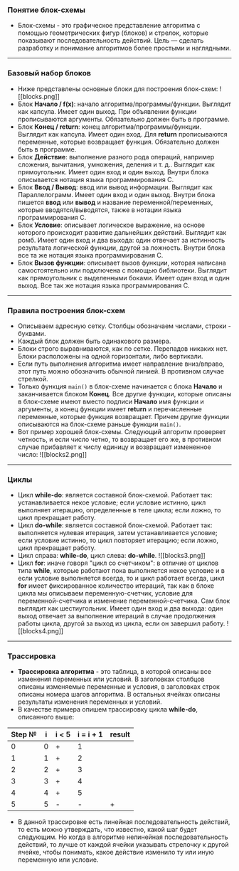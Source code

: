 ### **Понятие блок-схемы**
- Блок-схемы - это графическое представление алгоритма с помощью геометрических фигур (блоков) и стрелок, которые показывают последовательность действий. Цель — сделать разработку и понимание алгоритмов более простыми и наглядными.
****
### **Базовый набор блоков**
- Ниже представлены основные блоки для построения блок-схем:
![[blocks.png]]
- Блок **Начало / f(x)**: начало алгоритма/программы/функции. Выглядит как капсула. Имеет один выход. При объявлении функции прописываются аргументы. Обязательно должен быть в программе.
- Блок **Конец / return**: конец алгоритма/программы/функции. Выглядит как капсула. Имеет один вход. Для **return** прописываются переменные, которые возвращает функция. Обязательно должен быть в программе.
- Блок **Действие**: выполнение разного рода операций, например сложения, вычитания, умножения, деления и т. д.. Выглядит как прямоугольник. Имеет один вход и один выход. Внутри блока описывается нотация языка программирования С. 
- Блок **Ввод / Вывод**: ввод или вывод информации. Выглядит как Параллелограмм. Имеет один вход и один выход. Внутри блока пишется **ввод** или **вывод** и название переменной/переменных, которые вводятся/выводятся, также в нотации языка программирования С.
- Блок **Условие**: описывает логическое выражение, на основе которого происходит развитие дальнейших действий. Выглядит как ромб. Имеет один вход и два выхода: один отвечает за истинность результата логической функции, другой за ложность. Внутри блока все та же нотация языка программирования С. 
- Блок **Вызов функции**: описывает вызов функции, которая написана самостоятельно или подключена с помощью библиотеки. Выглядит как прямоугольник с выделенными боками. Имеет один вход и один выход. Все так же нотация языка программирования С. 
****
### **Правила построения блок-схем**
- Описываем адресную сетку. Столбцы обозначаем числами, строки - буквами. 
- Каждый блок должен быть одинакового размера.
- Блоки строго выравниваются, как по сетке. Перепадов никаких нет. Блоки расположены на одной горизонтали, либо вертикали. 
- Если путь выполнения алгоритма имеет направление вниз/вправо, этот путь можно обозначить обычной линией. В противном случае стрелкой. 
- Только функция `main()` в блок-схеме начинается с блока **Начало** и заканчивается блоком **Конец**. Все другие функции, которые описаны в блок-схеме имеют вместо подписи **Начало** имя функции и аргументы, а конец функции имеет **return** и перечисленные переменные, которые функция возвращает. Причем другие функции описываются на блок-схеме раньше функции `main()`.
- Вот пример хорошей блок-схемы. Следующий алгоритм проверяет четность, и если число четно, то возвращает его же, в противном случае прибавляет к числу единицу и возвращает измененное число: 
![[blocks2.png]]
****
### **Циклы**
- Цикл **while-do**: является составной блок-схемой. Работает так: устанавливается некое условие; если условие истинно, цикл выполняет итерацию, определенные в теле цикла; если ложно, то цикл прекращает работу.
- Цикл **do-while**: является составной блок-схемой. Работает так: выполняется нулевая итерация, затем устанавливается условие; если условие истинно, то цикл повторяет итерацию; если ложно, цикл прекращает работу.
- Цикл справа: **while-do**, цикл слева: **do-while**.
![[blocks3.png]]
- Цикл **for**: иначе говоря "цикл со счетчиком": в отличие от циклов типа **while**, которые работают пока выполняется некое условие и в если условие выполняется всегда, то и цикл работает всегда, цикл **for** имеет фиксированное количество итераций, так как в блоке цикла мы описываем переменную-счетчик, условие для переменной-счетчика и изменение переменной-счетчика. Сам блок выглядит как шестиугольник. Имеет один вход и два выхода: один выход отвечает за выполнение итераций в случае продолжения работы цикла, другой за выход из цикла, если он завершил работу. 
![[blocks4.png]]
****
### **Трассировка**
- **Трассировка алгоритма** - это таблица, в которой описаны все изменения переменных или условий. В заголовках столбцов описаны изменяемые переменные и условия, в заголовках строк описаны номера шагов алгоритма. В остальных ячейках описаны результаты изменения переменных и условий. 
- В качестве примера опишем трассировку цикла **while-do**, описанного выше:

| Step № | i   | i < 5 | i = i + 1 | result |
| ------ | --- | ----- | --------- | ------ |
| 0      | 0   | +     | 1         |        |
| 1      | 1   | +     | 2         |        |
| 2      | 2   | +     | 3         |        |
| 3      | 3   | +     | 4         |        |
| 4      | 4   | +     | 5         |        |
| 5      | 5   | -     | -         | +      |
- В данной трассировке есть линейная последовательность действий, то есть можно утверждать, что известно, какой шаг будет следующим. Но когда в алгоритме нелинейная последовательность действий, то лучше от каждой ячейки указывать стрелочку к другой ячейке, чтобы понимать, какое действие изменило ту или иную переменную или условие. 
